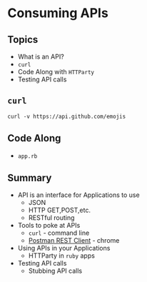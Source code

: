 # Consuming APIs

## Topics
* What is an API?
* ``curl``
* Code Along with ``HTTParty``
* Testing API calls

## ``curl``
```
curl -v https://api.github.com/emojis
```

## Code Along

* ``app.rb``

## Summary
* API is an interface for Applications to use
  * JSON
  * HTTP GET,POST,etc.
  * RESTful routing
* Tools to poke at APIs
  * ``curl`` - command line
  * [Postman REST Client](http://bit.ly/stujo_postman) - chrome
* Using APIs in your Applications
  * HTTParty in ``ruby`` apps
* Testing API calls
  * Stubbing API calls  